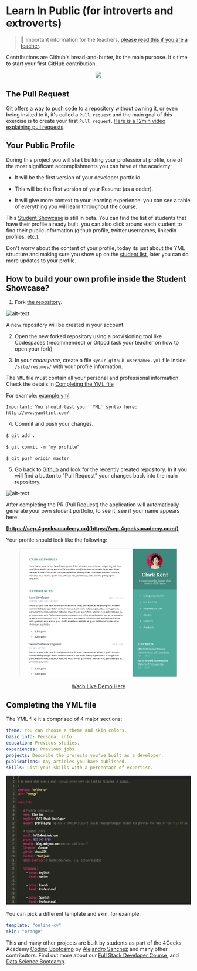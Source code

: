  # Learn In Public (for introverts and extroverts)

> 🚨 Important information for the teachers, [please read this if you are a teacher](https://github.com/4GeeksAcademy/learn-in-public/blob/master/TEACHERS_INSTRUCTIONS.md).

Contributions are Github's bread-and-butter, its the main purpose. It's time to start your first GitHub contribution. 

<p align="center"><img src="https://github.com/4GeeksAcademy/learn-in-public/blob/master/resume.png?raw=true" height="400" /></p>
 
## The Pull Request

Git offers a way to push code to a repository without owning it, or even being invited to it, it's called a `Pull request` and the main goal of this exercise is to create your first `Pull request`. [Here is a 12min video explaining pull requests](https://www.youtube.com/watch?v=_NrSWLQsDL4).

## Your Public Profile
  
During this project you will start building your professional profile, one of the most significant accomplishments you can have at the academy:

- It will be the first version of your developer portfolio.

- This will be the first version of your Resume (as a coder).
  
- It will give more context to your learning experience: you can see a table of everything you will learn throughout the course.
  
This [Student Showcase](https://sep.4geeksacademy.com/) is still in beta. You can find the list of students that have their profile already built, you can also click around each student to find their public information (github profile, twitter usernames, linkedin profiles, etc.).
  
Don't worry about the content of your profile, today its just about the YML structure and making sure you show up on the [student list](https://sep.4geeksacademy.com/), later you can do more updates to your profile.

## How to build your own profile inside the Student Showcase?

1. Fork [the repository](https://github.com/4GeeksAcademy/About-4Geeks-Academy).

  ![alt-text](https://github-images.s3.amazonaws.com/help/bootcamp/Bootcamp-Fork.png)
  
  A new repository will be created in your account.
  
2. Open the new forked repository using a provisioning tool like Codespaces (recommended) or Gitpod (ask your teacher on how to open your fork).
  
3. In your *codespace*, create a file `<your_github_username>.yml` file inside `/site/resumes/` with your profile information. 

  The `YML` file must contain all your personal and professional information. Check the details in [Completing the YML file](#completing-the-yml-file)
  
  For example: [example.yml](https://github.com/4GeeksAcademy/About-4Geeks-Academy/blob/master/site/resumes/example.yml).
  
  ```
  Important: You should test your `YML` syntax here: http://www.yamllint.com/
  ```

4. Commit and push your changes.

  `$ git add .`
  
  `$ git commit -m "my profile"`
  
  `$ git push origin master`
  

5. Go back to [Github](https://github.com) and look for the recently created repository. In it you will find a button to "Pull Request" your changes back into the main repository.

  ![alt-text](https://github-images.s3.amazonaws.com/help/pull_requests/recently_pushed_branch.png)


After completing the PR (Pull Request) the application will automatically generate your own student portfolio, to see it, see if your name appears here: 

**[https://sep.4geeksacademy.co](https://sep.4geeksacademy.com/)**

Your profile should look like the following:

<p align="center">
  <img height="350" src="https://github.com/4GeeksAcademy/About-4Geeks-Academy/blob/master/site/static/preview.png?raw=true">
</p>

<p align="center">
  <a href="https://sep.4geeksacademy.com/84mulville/profile?lang=en&theme=white" target="_blank">Wach Live Demo Here</a>
</p>

## Completing the YML file

The YML file it's comprised of 4 major sections: 

```yml
theme: You can choose a theme and skin colors.
basic_info: Personal info.
education: Previous studies.
experiences: Previous jobs.
projects: Describe the projects you've built as a developer.
publications: Any articles you have published.
skills: List your skills with a percentage of expertise.
```


<p align="center">
  <img height="350" src="https://github.com/4GeeksAcademy/About-4Geeks-Academy/blob/master/site/static/yml.png?raw=true">
</p>

You can pick a different template and skin, for example:

```yml
template: "online-cv"
skin: "orange"
```

This and many other projects are built by students as part of the 4Geeks Academy [Coding Bootcamp](https://4geeksacademy.com/us/coding-bootcamp) by [Alejandro Sanchez](https://twitter.com/alesanchezr) and many other contributors. Find out more about our [Full Stack Developer Course](https://4geeksacademy.com/us/coding-bootcamps/part-time-full-stack-developer), and [Data Science Bootcamp](https://4geeksacademy.com/us/coding-bootcamps/datascience-machine-learning).

